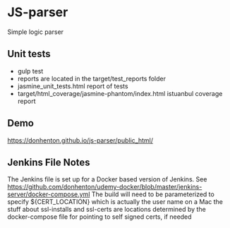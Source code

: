 # JS-parser

Simple logic parser

## Unit tests

* gulp test
* reports are located in the target/test_reports folder
* jasmine_unit_tests.html report of tests
* target/html_coverage/jasmine-phantom/index.html istuanbul coverage report

## Demo

<https://donhenton.github.io/js-parser/public_html/>

## Jenkins File Notes

The Jenkins file is set up for a Docker based version of Jenkins. See
<https://github.com/donhenton/udemy-docker/blob/master/jenkins-server/docker-compose.yml>
The build will need to be parameterized to specify ${CERT_LOCATION} which is actually the user name on a Mac
the stuff about ssl-installs and ssl-certs are locations determined by the docker-compose file for
pointing to self signed certs, if needed
